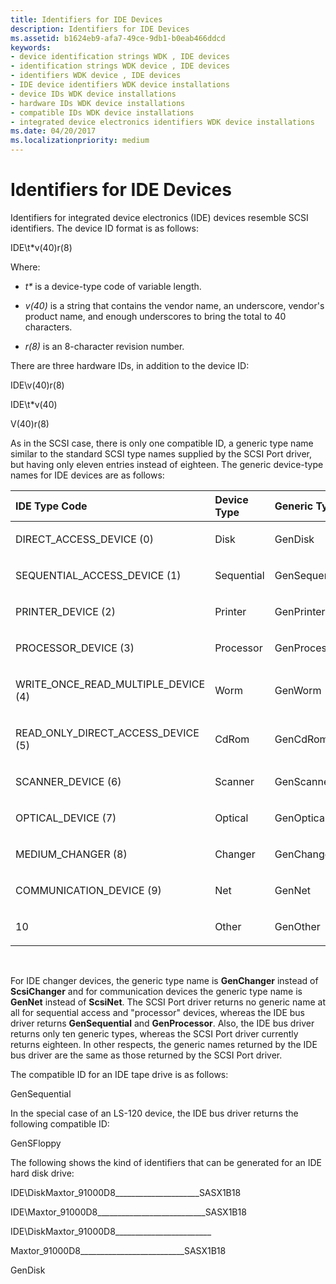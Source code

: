 ```yaml
---
title: Identifiers for IDE Devices
description: Identifiers for IDE Devices
ms.assetid: b1624eb9-afa7-49ce-9db1-b0eab466ddcd
keywords:
- device identification strings WDK , IDE devices
- identification strings WDK device , IDE devices
- identifiers WDK device , IDE devices
- IDE device identifiers WDK device installations
- device IDs WDK device installations
- hardware IDs WDK device installations
- compatible IDs WDK device installations
- integrated device electronics identifiers WDK device installations
ms.date: 04/20/2017
ms.localizationpriority: medium
---
```


# Identifiers for IDE Devices





Identifiers for integrated device electronics (IDE) devices resemble SCSI identifiers. The device ID format is as follows:

IDE\\t\*v(40)r(8)

Where:

-   *t\** is a device-type code of variable length.

-   *v(40)* is a string that contains the vendor name, an underscore, vendor's product name, and enough underscores to bring the total to 40 characters.

-   *r(8)* is an 8-character revision number.

There are three hardware IDs, in addition to the device ID:

IDE\\v(40)r(8)

IDE\\t\*v(40)

V(40)r(8)

As in the SCSI case, there is only one compatible ID, a generic type name similar to the standard SCSI type names supplied by the SCSI Port driver, but having only eleven entries instead of eighteen. The generic device-type names for IDE devices are as follows:

<table>
<colgroup>
<col width="25%" />
<col width="25%" />
<col width="25%" />
<col width="25%" />
</colgroup>
<thead>
<tr class="header">
<th align="left">IDE Type Code</th>
<th align="left">Device Type</th>
<th align="left">Generic Type</th>
<th align="left">Peripheral ID</th>
</tr>
</thead>
<tbody>
<tr class="odd">
<td align="left"><p>DIRECT_ACCESS_DEVICE (0)</p></td>
<td align="left"><p>Disk</p></td>
<td align="left"><p>GenDisk</p></td>
<td align="left"><p>DiskPeripheral</p></td>
</tr>
<tr class="even">
<td align="left"><p>SEQUENTIAL_ACCESS_DEVICE (1)</p></td>
<td align="left"><p>Sequential</p></td>
<td align="left"><p>GenSequential</p></td>
<td align="left"><p>TapePeripheral</p></td>
</tr>
<tr class="odd">
<td align="left"><p>PRINTER_DEVICE (2)</p></td>
<td align="left"><p>Printer</p></td>
<td align="left"><p>GenPrinter</p></td>
<td align="left"><p>PrinterPeripheral</p></td>
</tr>
<tr class="even">
<td align="left"><p>PROCESSOR_DEVICE (3)</p></td>
<td align="left"><p>Processor</p></td>
<td align="left"><p>GenProcessor</p></td>
<td align="left"><p>OtherPeripheral</p></td>
</tr>
<tr class="odd">
<td align="left"><p>WRITE_ONCE_READ_MULTIPLE_DEVICE (4)</p></td>
<td align="left"><p>Worm</p></td>
<td align="left"><p>GenWorm</p></td>
<td align="left"><p>WormPeripheral</p></td>
</tr>
<tr class="even">
<td align="left"><p>READ_ONLY_DIRECT_ACCESS_DEVICE (5)</p></td>
<td align="left"><p>CdRom</p></td>
<td align="left"><p>GenCdRom</p></td>
<td align="left"><p>CdRomPeripheral</p></td>
</tr>
<tr class="odd">
<td align="left"><p>SCANNER_DEVICE (6)</p></td>
<td align="left"><p>Scanner</p></td>
<td align="left"><p>GenScanner</p></td>
<td align="left"><p>ScannerPeripheral</p></td>
</tr>
<tr class="even">
<td align="left"><p>OPTICAL_DEVICE (7)</p></td>
<td align="left"><p>Optical</p></td>
<td align="left"><p>GenOptical</p></td>
<td align="left"><p>OpticalDiskPeripheral</p></td>
</tr>
<tr class="odd">
<td align="left"><p>MEDIUM_CHANGER (8)</p></td>
<td align="left"><p>Changer</p></td>
<td align="left"><p>GenChanger</p></td>
<td align="left"><p>MediumChangerPeripheral</p></td>
</tr>
<tr class="even">
<td align="left"><p>COMMUNICATION_DEVICE (9)</p></td>
<td align="left"><p>Net</p></td>
<td align="left"><p>GenNet</p></td>
<td align="left"><p>CommunicationsPeripheral</p></td>
</tr>
<tr class="odd">
<td align="left"><p>10</p></td>
<td align="left"><p>Other</p></td>
<td align="left"><p>GenOther</p></td>
<td align="left"><p>OtherPeripheral</p></td>
</tr>
</tbody>
</table>

 

For IDE changer devices, the generic type name is **GenChanger** instead of **ScsiChanger** and for communication devices the generic type name is **GenNet** instead of **ScsiNet**. The SCSI Port driver returns no generic name at all for sequential access and "processor" devices, whereas the IDE bus driver returns **GenSequential** and **GenProcessor**. Also, the IDE bus driver returns only ten generic types, whereas the SCSI Port driver currently returns eighteen. In other respects, the generic names returned by the IDE bus driver are the same as those returned by the SCSI Port driver.

The compatible ID for an IDE tape drive is as follows:

GenSequential

In the special case of an LS-120 device, the IDE bus driver returns the following compatible ID:

GenSFloppy

The following shows the kind of identifiers that can be generated for an IDE hard disk drive:

IDE\\DiskMaxtor_91000D8_____________________SASX1B18

IDE\\Maxtor_91000D8___________________________SASX1B18

IDE\\DiskMaxtor_91000D8________________________

Maxtor_91000D8__________________________SASX1B18

GenDisk

 

 





